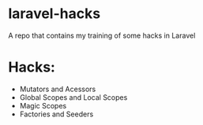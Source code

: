 # laravel-hacks
A repo that contains my training of some hacks in Laravel

# Hacks:
- Mutators and Acessors
- Global Scopes and Local Scopes
- Magic Scopes
- Factories and Seeders
